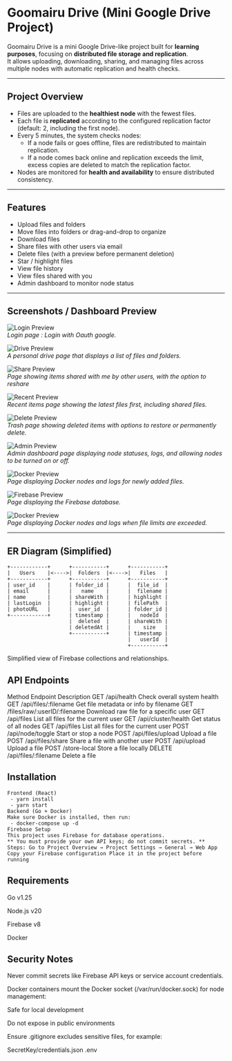 # Goomairu Drive (Mini Google Drive Project)

Goomairu Drive is a mini Google Drive-like project built for **learning purposes**, focusing on **distributed file storage and replication**.  
It allows uploading, downloading, sharing, and managing files across multiple nodes with automatic replication and health checks.

---

## Project Overview

- Files are uploaded to the **healthiest node** with the fewest files.
- Each file is **replicated** according to the configured replication factor (default: 2, including the first node).
- Every 5 minutes, the system checks nodes:
  - If a node fails or goes offline, files are redistributed to maintain replication.
  - If a node comes back online and replication exceeds the limit, excess copies are deleted to match the replication factor.
- Nodes are monitored for **health and availability** to ensure distributed consistency.

---

## Features

- Upload files and folders
- Move files into folders or drag-and-drop to organize
- Download files
- Share files with other users via email
- Delete files (with a preview before permanent deletion)
- Star / highlight files
- View file history
- View files shared with you
- Admin dashboard to monitor node status

---

## Screenshots / Dashboard Preview

![Login Preview](doc/login.png)  
*Login page : Login with Oauth google.*

![Drive Preview](doc/drive.png)  
*A personal drive page that displays a list of files and folders.*

![Share Preview](doc/share.png)  
*Page showing items shared with me by other users, with the option to reshare*

![Recent Preview](doc/recent.png)  
*Recent items page showing the latest files first, including shared files.*

![Delete Preview](doc/delete.png)  
*Trash page showing deleted items with options to restore or permanently delete.*

![Admin Preview](doc/admin.png)  
*Admin dashboard page displaying node statuses, logs, and allowing nodes to be turned on or off.*

![Docker Preview](doc/addfile_docker.png)  
*Page displaying Docker nodes and logs for newly added files.*

![Firebase Preview](doc/firebase.png)  
*Page displaying the Firebase database.*

![Docker Preview](doc/docker.png)  
*Page displaying Docker nodes and logs when file limits are exceeded.*

---

## ER Diagram (Simplified)

```text
+------------+      +-----------+      +-----------+
|   Users    |<---->|  Folders  |<---->|   Files   |
+------------+      +-----------+      +-----------+
| user_id    |      | folder_id |      |  file_id  |
| email      |      |   name    |      |  filename |
| name       |      | shareWith |      | highlight |
| lastLogin  |      | highlight |      | filePath  |
| photoURL   |      |  user_id  |      | folder_id |
+------------+      | timestamp |      |   nodeId  |
                    |  deleted  |      | shareWith |
                    | deletedAt |      |    size   |
                    +-----------+      | timestamp |
                                       |   userId  |
                                       +-----------+
```
Simplified view of Firebase collections and relationships.

## API Endpoints
Method	  Endpoint	                    Description
GET	      /api/health	                  Check overall system health
GET	      /api/files/:filename	        Get file metadata or info by filename
GET	      /files/raw/:userID/:filename	Download raw file for a specific user
GET	      /api/files	                  List all files for the current user
GET	      /api/cluster/health	          Get status of all nodes
GET	      /api/files	                  List all files for the current user
POST	    /api/node/toggle	            Start or stop a node
POST	    /api/files/upload	            Upload a file
POST	    /api/files/share	            Share a file with another user
POST	    /api/upload                  	Upload a file
POST	    /store-local	                Store a file locally
DELETE	  /api/files/:filename	        Delete a file

## Installation
```text
Frontend (React)
 - yarn install
 - yarn start
Backend (Go + Docker)
Make sure Docker is installed, then run:
 - docker-compose up -d
Firebase Setup
This project uses Firebase for database operations.
** You must provide your own API keys; do not commit secrets. **
Steps: Go to Project Overview → Project Settings → General → Web App Copy your Firebase configuration Place it in the project before running
```
## Requirements
Go v1.25

Node.js v20

Firebase v8

Docker

## Security Notes
Never commit secrets like Firebase API keys or service account credentials.

Docker containers mount the Docker socket (/var/run/docker.sock) for node management:

Safe for local development

Do not expose in public environments

Ensure .gitignore excludes sensitive files, for example:

SecretKey/credentials.json
.env
